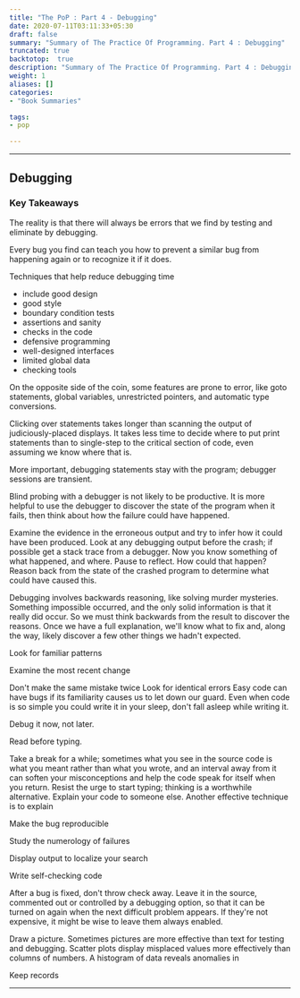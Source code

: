 ```yaml
---
title: "The PoP : Part 4 - Debugging"
date: 2020-07-11T03:11:33+05:30
draft: false
summary: "Summary of The Practice Of Programming. Part 4 : Debugging"
truncated: true
backtotop:  true
description: "Summary of The Practice Of Programming. Part 4 : Debugging"
weight: 1
aliases: []
categories: 
- "Book Summaries"

tags:
- pop

---
```



---

## Debugging

### Key Takeaways

The reality is that there will always be errors that we find by testing and eliminate by debugging.

Every bug you find can teach you how to prevent a similar bug from happening again or to recognize it if it does.

Techniques that help reduce debugging time
- include good design
- good style
- boundary condition tests
- assertions and sanity
- checks in the code
- defensive programming
- well-designed interfaces
- limited global data
- checking tools

On the opposite side of the coin, some features are prone to error, like
goto statements, global variables, unrestricted pointers, and automatic type conversions.

Clicking over statements takes longer than scanning the output of
judiciously-placed displays. It takes less time to decide where to put print statements
than to single-step to the critical section of code, even assuming we know where that
is.

More important, debugging statements stay with the program; debugger sessions
are transient.

Blind probing with a debugger is not likely to be productive. It is more helpful to
use the debugger to discover the state of the program when it fails, then think about
how the failure could have happened.

Examine the evidence in the erroneous output and try to infer how it could have been
produced. Look at any debugging output before the crash; if possible get a stack trace
from a debugger. Now you know something of what happened, and where. Pause to
reflect. How could that happen? Reason back from the state of the crashed program
to determine what could have caused this.

Debugging involves backwards reasoning, like solving murder mysteries. Something
impossible occurred, and the only solid information is that it really did occur.
So we must think backwards from the result to discover the reasons. Once we have a
full explanation, we'll know what to fix and, along the way, likely discover a few
other things we hadn't expected.

Look for familiar patterns

Examine the most recent change

Don't make the same mistake twice
Look for  identical errors
Easy code can have bugs if its familiarity causes us to let down our guard. Even
when code is so simple you could write it in your sleep, don't fall asleep while writing
it.

Debug it now, not later.

Read before typing.

Take a break for a while; sometimes what you see in the source code is what you
meant rather than what you wrote, and an interval away from it can soften your misconceptions
and help the code speak for itself when you return.
Resist the urge to start typing; thinking is a worthwhile alternative.
Explain your code to someone else. Another effective technique is to explain

Make the bug reproducible

Study the numerology of failures

Display output to localize your search

Write self-checking code

After a bug is fixed, don't throw check away. Leave it in the source, commented
out or controlled by a debugging option, so that it can be turned on again when the
next difficult problem appears.
If they're not expensive, it might be wise to leave them always enabled.

Draw a picture. Sometimes pictures are more effective than text for testing and
debugging. Scatter plots display misplaced values more effectively
than columns of numbers. A histogram of data reveals anomalies in

Keep records

---
